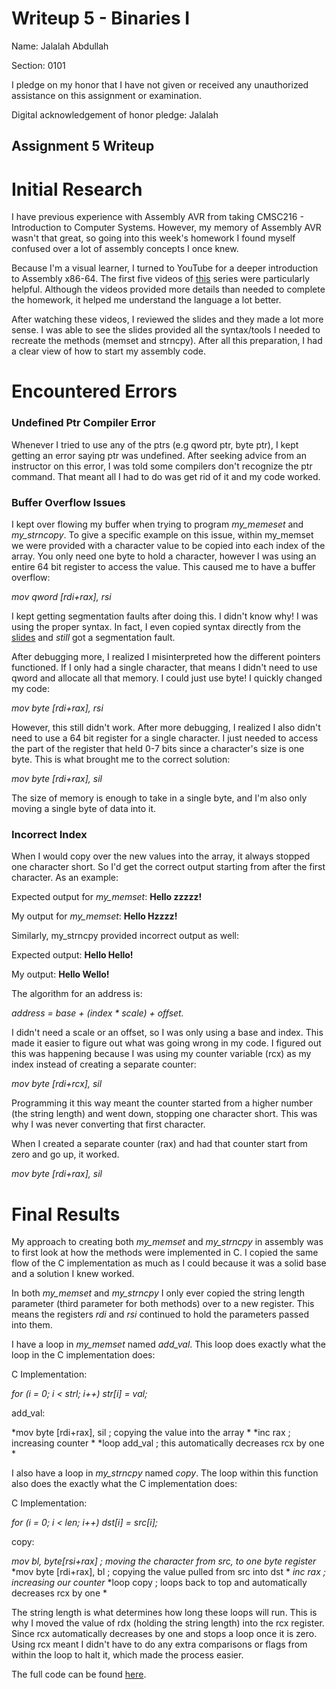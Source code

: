 Writeup 5 - Binaries I
======

Name: Jalalah Abdullah

Section: 0101

I pledge on my honor that I have not given or received any unauthorized assistance on this assignment or examination.

Digital acknowledgement of honor pledge: Jalalah

## Assignment 5 Writeup


# Initial Research

I have previous experience with Assembly AVR from taking CMSC216 - Introduction to Computer Systems. However, my memory of Assembly AVR wasn't that great, so going into this week's homework I found myself confused over a lot of assembly concepts I once knew. 

Because I'm a visual learner, I turned to YouTube for a deeper introduction to Assembly x86-64. The first five videos of [this](https://www.youtube.com/watch?v=VQAKkuLL31g&list=PLetF-YjXm-sCH6FrTz4AQhfH6INDQvQSn) series were particularly helpful. Although the videos provided more details than needed to complete the homework, it helped me understand the language a lot better.

After watching these videos, I reviewed the slides and they made a lot more sense. I was able to see the slides provided all the syntax/tools I needed to recreate the methods (memset and strncpy). After all this preparation, I had a clear view of how to start my assembly code.

# Encountered Errors

### Undefined Ptr Compiler Error

Whenever I tried to use any of the ptrs (e.g qword ptr, byte ptr), I kept getting an error saying ptr was undefined. After seeking advice from an instructor on this error, I was told some compilers don't recognize the ptr command. That meant all I had to do was get rid of it and my code worked. 

### Buffer Overflow Issues

I kept over flowing my buffer when trying to program *my_memeset* and *my_strncopy*. To give a specific example on this issue, within my_memset we were provided with a character value to be copied into each index of the array. You only need one byte to hold a character, however I was using an entire 64 bit register to access the value. This caused me to have a buffer overflow:

*mov qword [rdi+rax], rsi*

I kept getting segmentation faults after doing this. I didn't know why! I was using the proper syntax. In fact, I even copied syntax directly from the [slides](https://github.com/jalalah/389Rfall18/blob/master/week/5/Binaries%20I.pdf) and *still* got a segmentation fault. 

After debugging more, I realized I misinterpreted how the different pointers functioned. If I only had a single character, that means I didn't need to use qword and allocate all that memory. I could just use byte! I quickly changed my code:

*mov byte [rdi+rax], rsi*

However, this still didn't work. After more debugging, I realized I also didn't need to use a 64 bit register for a single character. I just needed to access the part of the register that held 0-7 bits since a character's size is one byte. This is what brought me to the correct solution: 

*mov byte [rdi+rax], sil*

The size of memory is enough to take in a single byte, and I'm also only moving a single byte of data into it.  

### Incorrect Index 

When I would copy over the new values into the array, it always stopped one character short. So I'd get the correct output starting from after the first character. As an example:

Expected output for *my_memset*: **Hello zzzzz!**

My output for *my_memset*: **Hello Hzzzz!**

Similarly, my_strncpy provided incorrect output as well:

Expected output: **Hello Hello!**

My output: **Hello Wello!**

The algorithm  for an address is: 

*address = base + (index * scale) + offset.*

I didn't need a scale or an offset, so I was only using a base and index. This made it easier to figure out what was going wrong in my code. I figured out this was happening because I was using my counter variable (rcx) as my index instead of creating a separate counter:

*mov byte [rdi+rcx], sil*

Programming it this way meant the counter started from a higher number (the string length) and went down, stopping one character short. This was why I was never converting that first character.

When I created a separate counter (rax) and had that counter start from zero and go up, it worked. 

*mov byte [rdi+rax], sil* 

# Final Results 

My approach to creating both *my_memset* and *my_strncpy* in assembly was to first look at how the methods were implemented in C. I copied the same flow of the C implementation as much as I could because it was a solid base and a solution I knew worked. 

In both *my_memset* and *my_strncpy* I only ever copied the string length parameter (third parameter for both methods) over to a new register. This means the registers *rdi* and *rsi* continued to hold the parameters passed into them.

I have a loop in *my_memset* named *add_val*. This loop does exactly what the loop in the C implementation does:

C Implementation:

*for (i = 0; i < strl; i++)*
    *str[i] = val;*
    
add_val:

*mov byte [rdi+rax], sil ; copying the value into the array *
*inc rax       ; increasing counter *
*loop add_val  ; this automatically decreases rcx by one *
    
I also have a loop in *my_strncpy* named *copy*. The loop within this function also does the exactly what the C implementation does: 

C Implementation:

*for (i = 0; i < len; i++)*
    *dst[i] = src[i];*

copy:

*mov bl, byte[rsi+rax]  ; moving the character from src, to one byte register*
*mov byte [rdi+rax], bl ; copying the value pulled from src into dst *
*inc rax                ; increasing our counter*
*loop copy      	       ; loops back to top and automatically decreases rcx by one	*
    
    
The string length is what determines how long these loops will run. This is why I moved the value of rdx (holding the string length) into the rcx register. Since rcx automatically  decreases by one and stops a loop once it is zero. Using rcx meant I didn't have to do any extra comparisons or flags from within the loop to halt it, which made the process easier. 

The full code can be found [here](https://github.com/jalalah/389Rfall18/blob/master/week/5/myfuncs.S).
